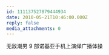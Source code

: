 ```yaml
---
id: 111137527879444934
date: 2010-05-21T10:46:00.000Z
reply: false
media_attachments: 0
---
```


无敌潮男 9 部诺基亚手机上演绎广播体操 ​​​​

